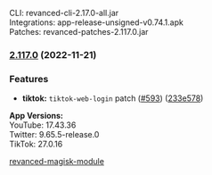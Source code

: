 CLI: revanced-cli-2.17.0-all.jar  
Integrations: app-release-unsigned-v0.74.1.apk  
Patches: revanced-patches-2.117.0.jar  

### [2.117.0](https://github.com/revanced/revanced-patches/compare/v2.116.0...v2.117.0) (2022-11-21)
### Features
* **tiktok:** `tiktok-web-login` patch ([#593](https://github.com/revanced/revanced-patches/issues/593)) ([233e578](https://github.com/revanced/revanced-patches/commit/233e578b4d1cd5e783369e0c855e8246d158f8ed))

  
**App Versions:**  
YouTube: 17.43.36  
Twitter: 9.65.5-release.0  
TikTok: 27.0.16  

[revanced-magisk-module](https://github.com/j-hc/revanced-magisk-module)  
